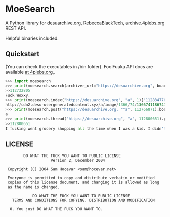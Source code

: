 MoeSearch
=========

A Python library for [desuarchive.org](https://desuarchive.org/), [RebeccaBlackTech](https://rbt.asia), [archive.4plebs.org](https://archive.4plebs.org) REST API.  

Helpful binaries included.

Quickstart
--------

(You can check the executables in /bin folder).
FoolFuuka API docs are available [at 4plebs.org.](https://4plebs.tech/foolfuuka/).  
```py
>>> import moesearch
>>> print(moesearch.search(archiver_url="https://desuarchive.org", board="a", text="woxxy")[2].comment)
>>112732805
Fuck Woxxy.
>>> print(moesearch.index("https://desuarchive.org", "a", 1)["112834776"].op.media.media_link)
http://cdn2.desu-usergeneratedcontent.xyz/a/image/1366/74/1366741186747.jpg
>>> print(moesearch.post("https://desuarchive.org, ""a", 112766871).board.short_name)
a
>>> print(moesearch.thread("https://desuarchive.org", "a", 112800651).posts[0].comment)
>>112800651
I fucking went grocery shopping all the time when I was a kid. I didn't have qt lesbian friends to go with though.
```

LICENSE
-------

```
        DO WHAT THE FUCK YOU WANT TO PUBLIC LICENSE 
                    Version 2, December 2004 

 Copyright (C) 2004 Sam Hocevar <sam@hocevar.net> 

 Everyone is permitted to copy and distribute verbatim or modified 
 copies of this license document, and changing it is allowed as long 
 as the name is changed. 

            DO WHAT THE FUCK YOU WANT TO PUBLIC LICENSE 
   TERMS AND CONDITIONS FOR COPYING, DISTRIBUTION AND MODIFICATION 

  0. You just DO WHAT THE FUCK YOU WANT TO.
```
